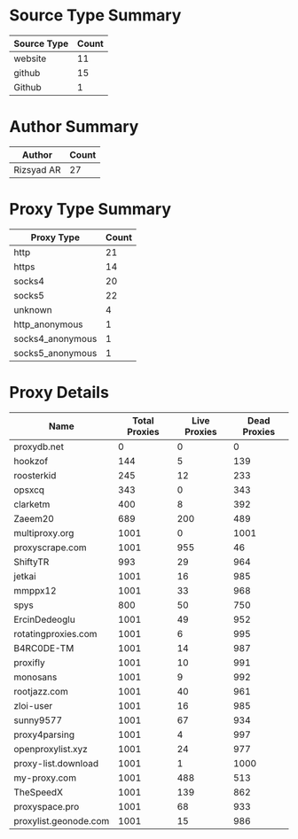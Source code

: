 # Source Type Summary

| Source Type | Count |
|-------------|-------|
| website | 11 |
| github | 15 |
| Github | 1 |


# Author Summary

| Author | Count |
|--------|-------|
| Rizsyad AR | 27 |


# Proxy Type Summary

| Proxy Type | Count |
|------------|-------|
| http | 21 |
| https | 14 |
| socks4 | 20 |
| socks5 | 22 |
| unknown | 4 |
| http_anonymous | 1 |
| socks4_anonymous | 1 |
| socks5_anonymous | 1 |


# Proxy Details

| Name | Total Proxies | Live Proxies | Dead Proxies |
|------|---------------|--------------|---------------|
| proxydb.net | 0 | 0 | 0 |
| hookzof | 144 | 5 | 139 |
| roosterkid | 245 | 12 | 233 |
| opsxcq | 343 | 0 | 343 |
| clarketm | 400 | 8 | 392 |
| Zaeem20 | 689 | 200 | 489 |
| multiproxy.org | 1001 | 0 | 1001 |
| proxyscrape.com | 1001 | 955 | 46 |
| ShiftyTR | 993 | 29 | 964 |
| jetkai | 1001 | 16 | 985 |
| mmppx12 | 1001 | 33 | 968 |
| spys | 800 | 50 | 750 |
| ErcinDedeoglu | 1001 | 49 | 952 |
| rotatingproxies.com | 1001 | 6 | 995 |
| B4RC0DE-TM | 1001 | 14 | 987 |
| proxifly | 1001 | 10 | 991 |
| monosans | 1001 | 9 | 992 |
| rootjazz.com | 1001 | 40 | 961 |
| zloi-user | 1001 | 16 | 985 |
| sunny9577 | 1001 | 67 | 934 |
| proxy4parsing | 1001 | 4 | 997 |
| openproxylist.xyz | 1001 | 24 | 977 |
| proxy-list.download | 1001 | 1 | 1000 |
| my-proxy.com | 1001 | 488 | 513 |
| TheSpeedX | 1001 | 139 | 862 |
| proxyspace.pro | 1001 | 68 | 933 |
| proxylist.geonode.com | 1001 | 15 | 986 |
